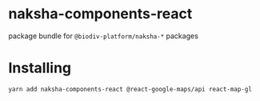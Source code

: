 # naksha-components-react

package bundle for `@biodiv-platform/naksha-*` packages

# Installing

```sh
yarn add naksha-components-react @react-google-maps/api react-map-gl
```

